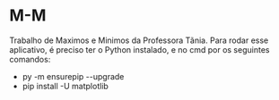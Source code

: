 # M-M
Trabalho de Maximos e Minimos da Professora Tãnia. 
Para rodar esse aplicativo, é preciso ter o Python instalado, e no cmd por os seguintes comandos: 
* py -m ensurepip --upgrade
* pip install -U matplotlib
